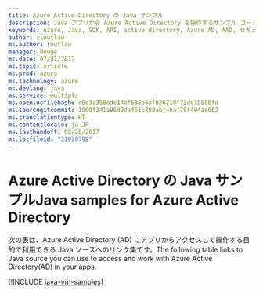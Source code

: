 ```yaml
---
title: Azure Active Directory の Java サンプル
description: Java アプリから Azure Active Directory を操作するサンプル コードを入手しましょう。
keywords: Azure, Java, SDK, API, active directory, Azure AD, AAD, セキュリティ, ログイン, 認証, SSO, SAML
author: rloutlaw
ms.author: routlaw
manager: douge
ms.date: 07/31/2017
ms.topic: article
ms.prod: azure
ms.technology: azure
ms.devlang: java
ms.service: multiple
ms.openlocfilehash: d6d3c358ade14af535a6afb26710f73dd15886fd
ms.sourcegitcommit: 1500f341a96d9da461c288abf4baf79f494ae662
ms.translationtype: HT
ms.contentlocale: ja-JP
ms.lasthandoff: 08/28/2017
ms.locfileid: "21930798"
---
```

# <a name="java-samples-for-azure-active-directory"></a><span data-ttu-id="79059-104">Azure Active Directory の Java サンプル</span><span class="sxs-lookup"><span data-stu-id="79059-104">Java samples for Azure Active Directory</span></span>

<span data-ttu-id="79059-105">次の表は、Azure Active Directory (AD) にアプリからアクセスして操作する目的で利用できる Java ソースへのリンク集です。</span><span class="sxs-lookup"><span data-stu-id="79059-105">The following table links to Java source you can use to access and work with Azure Active Directory(AD) in your apps.</span></span>

[!INCLUDE [java-vm-samples](includes/java-aad-samples.md)]